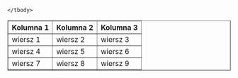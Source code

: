 <!DOCTYPE html>
<html lang="en">
<head>
  <meta charset="UTF-8">
  <meta http-equiv="X-UA-Compatible" content="IE=edge">
  <meta name="viewport" content="width=<device-width>, initial-scale=1.0">
  <title>Document</title>
</head>
<body>
  <table border="1">
    <thead>
      <tr>
        <th>Kolumna 1</th>
        <th>Kolumna 2</th>
        <th>Kolumna 3</th>
      </tr>
    </thead>
    <tbody>
      <tr>
        <td>wiersz 1</td>
        <td>wiersz 2</td>
        <td>wiersz 3</td>
      </tr>
      <tr>
        <td>wiersz 4</td>
        <td>wiersz 5</td>
        <td>wiersz 6</td>
        </tr>
        <tr>
          <td>wiersz 7</td>
          <td>wiersz 8</td>
          <td>wiersz 9</td>
        </tr>

    </tbody>
  </table>
  
</body>
</html>
